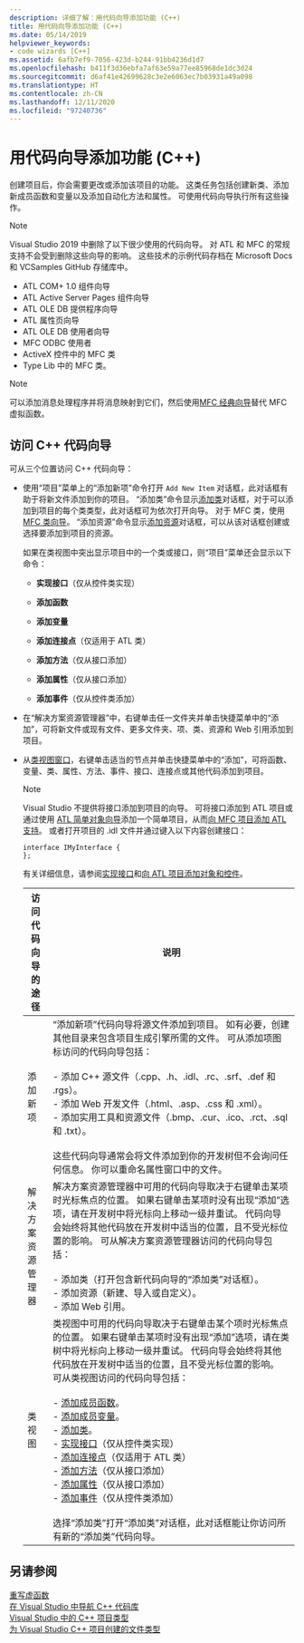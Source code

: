 ```yaml
---
description: 详细了解：用代码向导添加功能 (C++)
title: 用代码向导添加功能 (C++)
ms.date: 05/14/2019
helpviewer_keywords:
- code wizards [C++]
ms.assetid: 6afb7ef9-7056-423d-b244-91bb4236d1d7
ms.openlocfilehash: b411f3d36ebfa7af63e59a77ee85968de1dc3d24
ms.sourcegitcommit: d6af41e42699628c3e2e6063ec7b03931a49a098
ms.translationtype: HT
ms.contentlocale: zh-CN
ms.lasthandoff: 12/11/2020
ms.locfileid: "97240736"
---
```

# <a name="adding-functionality-with-code-wizards-c"></a>用代码向导添加功能 (C++)

创建项目后，你会需要更改或添加该项目的功能。 这类任务包括创建新类、添加新成员函数和变量以及添加自动化方法和属性。 可使用代码向导执行所有这些操作。

> [!NOTE]
> Visual Studio 2019 中删除了以下很少使用的代码向导。 对 ATL 和 MFC 的常规支持不会受到删除这些向导的影响。 这些技术的示例代码存档在 Microsoft Docs 和 VCSamples GitHub 存储库中。

- ATL COM+ 1.0 组件向导
- ATL Active Server Pages 组件向导
- ATL OLE DB 提供程序向导
- ATL 属性页向导
- ATL OLE DB 使用者向导
- MFC ODBC 使用者
- ActiveX 控件中的 MFC 类
- Type Lib 中的 MFC 类。

> [!NOTE]
> 可以添加消息处理程序并将消息映射到它们，然后使用[MFC 经典向导](../mfc/reference/mfc-class-wizard.md)替代 MFC 虚拟函数。

## <a name="accessing-c-code-wizards"></a>访问 C++ 代码向导

可从三个位置访问 C++ 代码向导：

- 使用“项目”菜单上的“添加新项”命令打开 `Add New Item` 对话框，此对话框有助于将新文件添加到你的项目。 “添加类”命令显示[添加类](./adding-a-class-visual-cpp.md#add-class-dialog-box)对话框，对于可以添加到项目的每个类类型，此对话框可为依次打开向导。 对于 MFC 类，使用 [MFC 类向导](../mfc/reference/mfc-class-wizard.md)。 “添加资源”命令显示[添加资源](../windows/how-to-create-a-resource-script-file.md)对话框，可以从该对话框创建或选择要添加到项目的资源。

   如果在类视图中突出显示项目中的一个类或接口，则“项目”菜单还会显示以下命令：

  - **实现接口**（仅从控件类实现）

  - **添加函数**

  - **添加变量**

  - **添加连接点**（仅适用于 ATL 类）

  - **添加方法**（仅从接口添加）

  - **添加属性**（仅从接口添加）

  - **添加事件**（仅从控件类添加）

- 在“解决方案资源管理器”中，右键单击任一文件夹并单击快捷菜单中的“添加”，可将新文件或现有文件、更多文件夹、项、类、资源和 Web 引用添加到项目。

- 从[类视图窗口](/visualstudio/ide/viewing-the-structure-of-code)，右键单击适当的节点并单击快捷菜单中的“添加”，可将函数、变量、类、属性、方法、事件、接口、连接点或其他代码添加到项目。

   > [!NOTE]
   > Visual Studio 不提供将接口添加到项目的向导。 可将接口添加到 ATL 项目或通过使用 [ATL 简单对象向导](../atl/reference/atl-simple-object-wizard.md)添加一个简单项目，从而[向 MFC 项目添加 ATL 支持](../mfc/reference/adding-atl-support-to-your-mfc-project.md)。 或者打开项目的 .idl 文件并通过键入以下内容创建接口：

    ```IDL
    interface IMyInterface {
    };
    ```

   有关详细信息，请参阅[实现接口](../ide/implementing-an-interface-visual-cpp.md)和[向 ATL 项目添加对象和控件](../atl/reference/adding-objects-and-controls-to-an-atl-project.md)。

   |访问代码向导的途径|说明|
   |-----------------------------|-----------------|
   |添加新项|“添加新项”代码向导将源文件添加到项目。 如有必要，创建其他目录来包含项目生成引擎所需的文件。 可从添加项图标访问的代码向导包括：<br /><br />- 添加 C++ 源文件（.cpp、.h、.idl、.rc、.srf、.def 和 .rgs）。<br />- 添加 Web 开发文件（.html、.asp、.css 和 .xml）。<br />- 添加实用工具和资源文件（.bmp、.cur、.ico、.rct、.sql 和 .txt）。<br /><br />这些代码向导通常会将文件添加到你的开发树但不会询问任何信息。 你可以重命名属性窗口中的文件。|
   |解决方案资源管理器|解决方案资源管理器中可用的代码向导取决于右键单击某项时光标焦点的位置。 如果右键单击某项时没有出现“添加”选项，请在开发树中将光标向上移动一级并重试。 代码向导会始终将其他代码放在开发树中适当的位置，且不受光标位置的影响。 可从解决方案资源管理器访问的代码向导包括：<br /><br />- 添加类（打开包含新代码向导的“添加类”对话框）。<br />- 添加资源（新建、导入或自定义）。<br />- 添加 Web 引用。|
   |类视图|类视图中可用的代码向导取决于右键单击某个项时光标焦点的位置。 如果右键单击某项时没有出现“添加”选项，请在类树中将光标向上移动一级并重试。 代码向导会始终将其他代码放在开发树中适当的位置，且不受光标位置的影响。 可从类视图访问的代码向导包括：<br /><br />- [添加成员函数](../ide/adding-a-member-function-visual-cpp.md)。<br />- [添加成员变量](../ide/adding-a-member-variable-visual-cpp.md)。<br />- [添加类](../ide/adding-a-class-visual-cpp.md)。<br />- [实现接口](./implementing-an-interface-visual-cpp.md#implement-interface-wizard)（仅从控件类实现）<br />- [添加连接点](./implementing-a-connection-point-visual-cpp.md#implement-connection-point-wizard)（仅适用于 ATL 类）<br />- [添加方法](./adding-a-method-visual-cpp.md#add-method-wizard)（仅从接口添加）<br />- [添加属性](./adding-a-property-visual-cpp.md#names-add-property-wizard)（仅从接口添加）<br />- [添加事件](./adding-an-event-visual-cpp.md#add-event-wizard)（仅从控件类添加）<br /><br />选择“添加类”打开“添加类”对话框，此对话框能让你访问所有新的“添加类”代码向导。|

## <a name="see-also"></a>另请参阅

[重写虚函数](../ide/overriding-a-virtual-function-visual-cpp.md)<br>
[在 Visual Studio 中导航 C++ 代码库](../ide/navigate-code-cpp.md)<br>
[Visual Studio 中的 C++ 项目类型](../build/reference/visual-cpp-project-types.md)<br>
[为 Visual Studio C++ 项目创建的文件类型](../build/reference/file-types-created-for-visual-cpp-projects.md)
